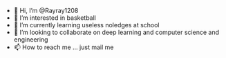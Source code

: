 - 👋 Hi, I’m @Rayray1208
- 👀 I’m interested in basketball
- 🌱 I’m currently learning useless noledges at school
- 💞️ I’m looking to collaborate on deep learning and computer science and engineering
- 📫 How to reach me ... just mail me

<!---
Rayray1208/Rayray1208 is a ✨ special ✨ repository because its `README.md` (this file) appears on your GitHub profile.
You can click the Preview link to take a look at your changes.
--->
